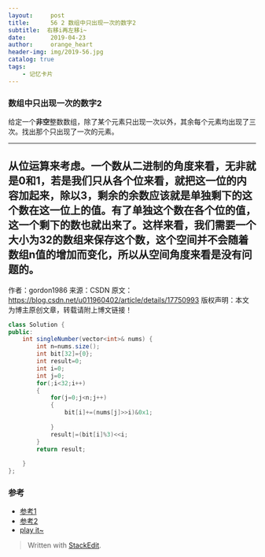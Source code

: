 ```yaml
---
layout:     post
title:      56 2 数组中只出现一次的数字2
subtitle:  右移i再左移i~
date:       2019-04-23
author:     orange_heart
header-img: img/2019-56.jpg
catalog: true
tags:
    - 记忆卡片
---
```


###   数组中只出现一次的数字2

给定一个**非空**整数数组，除了某个元素只出现一次以外，其余每个元素均出现了三次。找出那个只出现了一次的元素。

-----------


从位运算来考虑。一个数从二进制的角度来看，无非就是0和1，若是我们只从各个位来看，就把这一位的内容加起来，除以3，剩余的余数应该就是单独剩下的这个数在这一位上的值。有了单独这个数在各个位的值，这一个剩下的数也就出来了。这样来看，我们需要一个大小为32的数组来保存这个数，这个空间并不会随着数组n值的增加而变化，所以从空间角度来看是没有问题的。
--------------------- 
作者：gordon1986 
来源：CSDN 
原文：https://blog.csdn.net/u011960402/article/details/17750993 
版权声明：本文为博主原创文章，转载请附上博文链接！

```java
class Solution {
public:
    int singleNumber(vector<int>& nums) {
        int n=nums.size();
        int bit[32]={0};
        int result=0;
        int i=0;
        int j=0;
        for(;i<32;i++)
        {
            for(j=0;j<n;j++)
            {
                bit[i]+=(nums[j]>>i)&0x1;
                
            }
            result|=(bit[i]%3)<<i;
        }
        return result;
        
    }
};
```



### 参考

- [参考1](https://github.com/zhedahht/CodingInterviewChinese2)
- [参考2](https://github.com/gatieme/CodingInterviews)
- [play it~](https://www.nowcoder.com/practice/e02fdb54d7524710a7d664d082bb7811?tpId=13&tqId=11193&rp=2&ru=/ta/coding-interviews&qru=/ta/coding-interviews/question-ranking&tPage=2)



> Written with [StackEdit](https://stackedit.io/).

<head>
    <script src="https://cdn.mathjax.org/mathjax/latest/MathJax.js?config=TeX-AMS-MML_HTMLorMML" type="text/javascript"></script>
    <script type="text/x-mathjax-config">
        MathJax.Hub.Config({
            tex2jax: {
            skipTags: ['script', 'noscript', 'style', 'textarea', 'pre'],
            inlineMath: [['$','$']]
            }
        });
    </script>
</head>
<!--stackedit_data:
eyJoaXN0b3J5IjpbMzI4MTc1NTA4LC0xNDU0ODc5MTY2XX0=
-->